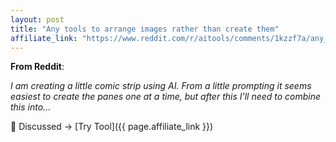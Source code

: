 ```yaml
---
layout: post
title: "Any tools to arrange images rather than create them"
affiliate_link: "https://www.reddit.com/r/aitools/comments/1kzzf7a/any_tools_to_arrange_images_rather_than_create/?ref=autoverse&utm_source=autoverse"
---
```


**From Reddit**:  
*<!-- SC_OFF --><div class='md'><p>I am creating a little comic strip using AI. From a little prompting it seems easiest to create the panes one at a time, but after this I'll need to combine this into...*

💬 Discussed → [Try Tool]({{ page.affiliate_link }})  

